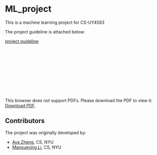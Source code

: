 # ML_project
This is a machine learning project for CS-UY4563

The project guideline is attached below:

[project guideline](/project_guidelines.pdf)

<object data="https://github.com/lmxy0212/ML_project/blob/master/ML_Project_Report.pdf" type="application/pdf" width="700px" height="700px">
    <embed src="http://yoursite.com/the.pdf">
        <p>This browser does not support PDFs. Please download the PDF to view it: <a href="http://yoursite.com/the.pdf">Download PDF</a>.</p>
    </embed>
</object>

## Contributors

The project was originally developed by:
* [Ava Zheng](https://github.com/evve212233/Machine-Learning), CS, NYU
* [Manxueying Li](https://github.com/lmxy0212/ML_project), CS, NYU
